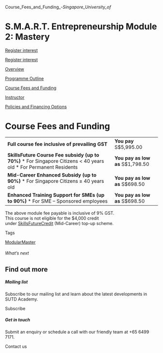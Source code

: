 Course_Fees_and_Funding_-_Singapore_University_of_



S.M.A.R.T. Entrepreneurship Module 2: Mastery
=============================================

[Register interest](/admissions/academy/modular-master/register-your-interest-modularmaster-certificate-in-SMART-entrepreneurship)

[Register interest](/admissions/academy/modular-master/register-your-interest-modularmaster-certificate-in-SMART-entrepreneurship)

[Overview](/course/smart-entrepreneurship-module-2-mastery/#tabs)

[Programme Outline](/course/smart-entrepreneurship-module-2-mastery/programme-outline/#tabs)

[Course Fees and Funding](/course/smart-entrepreneurship-module-2-mastery/course-fees-and-funding/#tabs)

[Instructor](/course/smart-entrepreneurship-module-2-mastery/instructor/#tabs)

[Policies and Financing Options](/course/smart-entrepreneurship-module-2-mastery/policies-and-financing-options/#tabs)

Course Fees and Funding
=======================

|  |  |
| --- | --- |
| **Full course fee inclusive of prevailing GST** | **You pay**  S$5,995.00 |
| **SkillsFuture Course Fee subsidy (up to 70%)**  * For Singapore Citizens < 40 years old * For Permanent Residents | **You pay as low as**  S$1,798.50 |
| **Mid-Career Enhanced Subsidy (up to 90%)**  * For Singapore Citizens ≥ 40 years old | **You pay as low as**  S$698.50 |
| **Enhanced Training Support for SMEs (up to 90%)**  * For SME – Sponsored employees | **You pay as low as**  S$698.50 |

The above module fee payable is inclusive of 9% GST.  
This course is not eligible for the $4,000 credit under [SkillsFuture](http://www.skillsfuture.gov.sg/credit)[Credit](http://www.skillsfuture.gov.sg/credit) (Mid-Career) top-up scheme.

Tags

[ModularMaster](/admissions/academy/courses-and-modules/?academy-type-course=792)

###### What’s next

Find out more
-------------

##### Mailing list

Subscribe to our mailing list and learn about the latest developments in SUTD Academy.

Subscribe

##### Get in touch

Submit an enquiry or schedule a call with our friendly team at +65 6499 7171.

Contact us

